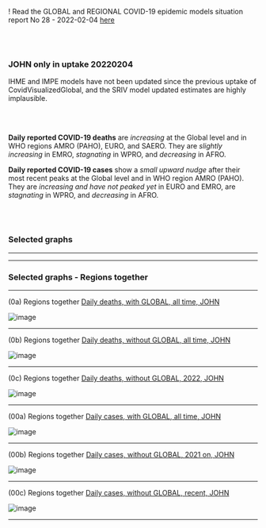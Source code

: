 ! Read the GLOBAL and REGIONAL COVID-19 epidemic models situation report No 28 - 2022-02-04 [here](https://github.com/pourmalek/CovidVisualizedGlobal/blob/main/situation%20reports/28%20Global%20and%20regional%20COVID-19%20epidemic%20models%20situation%20report%20No%2028%20–%202022-02-04.pdf)

<br/><br/>


### JOHN only in uptake 20220204

IHME and IMPE models have not been updated since the previous uptake of CovidVisualizedGlobal, and the SRIV model updated estimates are highly implausible. 

<br/><br/>

**Daily reported COVID-19 deaths** are _increasing_ at the Global level and in WHO regions AMRO (PAHO), EURO, and SAERO. They are _slightly increasing_ in EMRO, _stagnating_ in WPRO, and _decreasing_ in AFRO.

**Daily reported COVID-19 cases** show a _small upward nudge_ after their most recent peaks at the Global level and in WHO region AMRO (PAHO). They are _increasing and have not peaked yet_ in EURO and EMRO, are _stagnating_ in WPRO, and _decreasing_ in AFRO. 

<br/><br/>

### Selected graphs


****
****


### Selected graphs - Regions together


****

(0a) Regions together [Daily deaths, with GLOBAL, all time, JOHN](https://github.com/pourmalek/CovidVisualizedGlobal/blob/main/20220204%20JOHN/output/merge/graph%201a1%20JOHN%20COVID-19%20daily%20deaths%2C%20regions%20together%2C%20JOHN.pdf)

![image](https://user-images.githubusercontent.com/30849720/152654814-0394f1c3-a9dc-4332-8945-a6065ac034d2.png)

****

(0b) Regions together [Daily deaths, without GLOBAL, all time, JOHN](https://github.com/pourmalek/CovidVisualizedGlobal/blob/main/20220204%20JOHN/output/merge/graph%201a2%20JOHN%20COVID-19%20daily%20deaths%2C%20regions%20together%2C%20JOHN.pdf)

![image](https://user-images.githubusercontent.com/30849720/152654832-6da4c316-bdc3-41f2-a637-eb7e06e3876b.png)

****

(0c) Regions together [Daily deaths, without GLOBAL, 2022, JOHN](https://github.com/pourmalek/CovidVisualizedGlobal/blob/main/20220204%20JOHN/output/merge/graph%201a3%20JOHN%20COVID-19%20daily%20deaths%2C%20regions%20together%2C%20JOHN.pdf)

![image](https://user-images.githubusercontent.com/30849720/152654848-d3ddaecf-9afb-4d65-bef4-10d567d0e20f.png)

****

(00a) Regions together [Daily cases, with GLOBAL, all time, JOHN](https://github.com/pourmalek/CovidVisualizedGlobal/blob/main/20220204%20JOHN/output/merge/graph%202a1%20JOHN%20COVID-19%20daily%20cases%2C%20regions%20together%2C%20JOHN.pdf)

![image](https://user-images.githubusercontent.com/30849720/152655022-75f23698-0319-40ea-bcbd-0c1f3b4d5850.png)

****

(00b) Regions together [Daily cases, without GLOBAL, 2021 on, JOHN](https://github.com/pourmalek/CovidVisualizedGlobal/blob/main/20220204%20JOHN/output/merge/graph%202a2%20JOHN%20COVID-19%20daily%20cases%2C%20regions%20together%2C%20JOHN.pdf)

![image](https://user-images.githubusercontent.com/30849720/152655059-fc4ecb8d-21f0-4afb-9bce-fbae3111cf26.png)

****

(00c) Regions together [Daily cases, without GLOBAL, recent, JOHN](https://github.com/pourmalek/CovidVisualizedGlobal/blob/main/20220204%20JOHN/output/merge/graph%202a3%20JOHN%20COVID-19%20daily%20cases%2C%20regions%20together%2C%20JOHN.pdf)

![image](https://user-images.githubusercontent.com/30849720/152655080-57450588-3a24-442e-b573-5c33fbe414f0.png)

****
